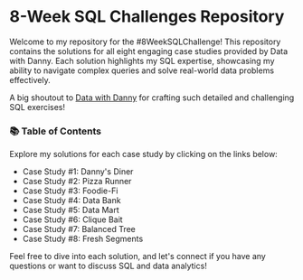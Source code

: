 # **8-Week SQL Challenges Repository**

Welcome to my repository for the #8WeekSQLChallenge! This repository contains the solutions for all eight engaging case studies provided by Data with Danny. Each solution highlights my SQL expertise, showcasing my ability to navigate complex queries and solve real-world data problems effectively.

A big shoutout to [Data with Danny](https://8weeksqlchallenge.com/) for crafting such detailed and challenging SQL exercises!

### 📚 Table of Contents

Explore my solutions for each case study by clicking on the links below:
- Case Study #1: Danny's Diner
- Case Study #2: Pizza Runner
- Case Study #3: Foodie-Fi
- Case Study #4: Data Bank
- Case Study #5: Data Mart
- Case Study #6: Clique Bait
- Case Study #7: Balanced Tree
- Case Study #8: Fresh Segments


Feel free to dive into each solution, and let's connect if you have any questions or want to discuss SQL and data analytics!
